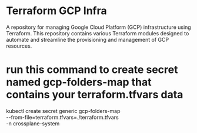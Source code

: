 # Terraform GCP Infra

A repository for managing Google Cloud Platform (GCP) infrastructure using Terraform. This repository contains various Terraform modules designed to automate and streamline the provisioning and management of GCP resources.

# run this command to create secret named gcp-folders-map that contains your terraform.tfvars data
kubectl create secret generic gcp-folders-map \
  --from-file=terraform.tfvars=./terraform.tfvars \
  -n crossplane-system
